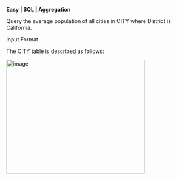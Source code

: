 **Easy | SQL | Aggregation**

Query the average population of all cities in CITY where District is California.

Input Format

The CITY table is described as follows:

<img width="365" height="300" alt="image" src="https://github.com/user-attachments/assets/4c4f26ca-943f-4be1-a509-f59b5e0ebc85" />
